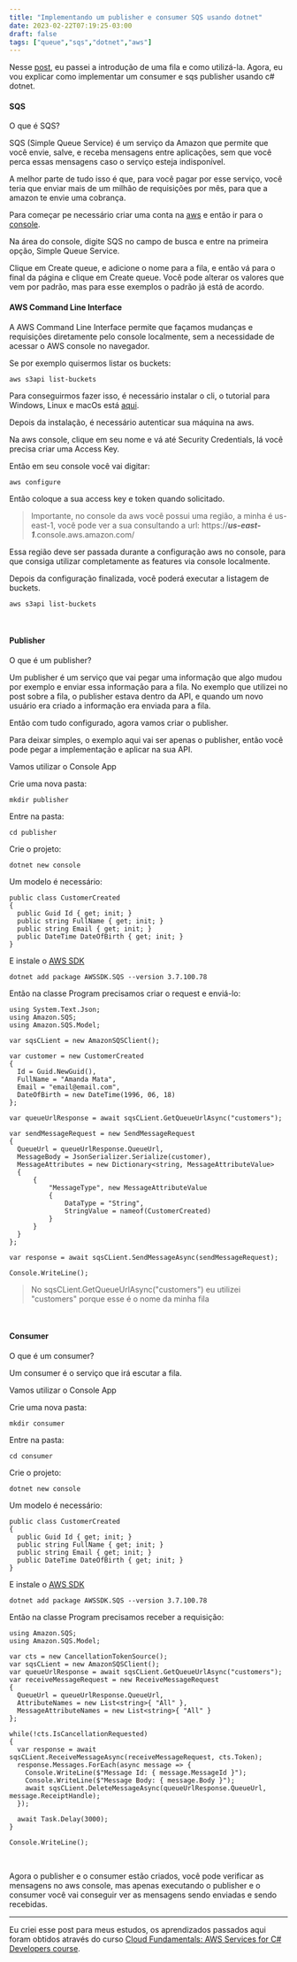 ```yaml
---
title: "Implementando um publisher e consumer SQS usando dotnet"
date: 2023-02-22T07:19:25-03:00
draft: false
tags: ["queue","sqs","dotnet","aws"]
---
```


Nesse [post](/pt-pt/queue), eu passei a introdução de uma fila e como utilizá-la. Agora, eu vou explicar como implementar um consumer e sqs publisher usando c# dotnet.
<br/>
#### SQS

O que é SQS?

SQS (Simple Queue Service) é um serviço da Amazon que permite que você envie, salve, e receba mensagens entre aplicações, sem que você perca essas mensagens caso o serviço esteja indisponível.

A melhor parte de tudo isso é que, para você pagar por esse serviço, você teria que enviar mais de um milhão de requisições por mês, para que a amazon te envie uma cobrança.

Para começar pe necessário criar uma conta na [aws](https://aws.amazon.com/) e então ir para o [console](https://console.aws.amazon.com).

Na área do console, digite SQS no campo de busca e entre na primeira opção, Simple Queue Service.

Clique em Create queue, e adicione o nome para a fila, e então vá para o final da página e clique em Create queue. Você pode alterar os valores que vem por padrão, mas para esse exemplos o padrão já está de acordo.
<br/>
#### AWS Command Line Interface
A AWS Command Line Interface permite que façamos mudanças e requisições diretamente pelo console localmente, sem a necessidade de acessar o AWS console no navegador.

Se por exemplo quisermos listar os buckets:
```
aws s3api list-buckets
```

Para conseguirmos fazer isso, é necessário instalar o cli, o tutorial para Windows, Linux e macOs está [aqui](https://docs.aws.amazon.com/cli/latest/userguide/getting-started-install.html).

Depois da instalação, é necessário autenticar sua máquina na aws.

Na aws console, clique em seu nome e vá até Security Credentials, lá você precisa criar uma Access Key.

Então em seu console você vai digitar:
```
aws configure
```

Então coloque a sua access key e token quando solicitado.

> Importante, no console da aws você possui uma região, a minha é us-east-1, você pode ver a sua consultando a url: https://***us-east-1***.console.aws.amazon.com/

Essa região deve ser passada durante a configuração aws no console, para que consiga utilizar completamente as features via console localmente.

Depois da configuração finalizada, você poderá executar a listagem de buckets. 
```
aws s3api list-buckets
```
<br/>

#### Publisher
O que é um publisher?

Um publisher é um serviço que vai pegar uma informação que algo mudou por exemplo e enviar essa informação para a fila.
No exemplo que utilizei no post sobre a fila, o publisher estava dentro da API, e quando um novo usuário era criado a informação era enviada para a fila.

Então com tudo configurado, agora vamos criar o publisher.

Para deixar simples, o exemplo aqui vai ser apenas o publisher, então você pode pegar a implementação e aplicar na sua API.

Vamos utilizar o Console App

Crie uma nova pasta:
```
mkdir publisher
```
Entre na pasta:
```
cd publisher
```
Crie o projeto:
```
dotnet new console
```

Um modelo é necessário:
```
public class CustomerCreated
{
  public Guid Id { get; init; }
  public string FullName { get; init; }
  public string Email { get; init; }
  public DateTime DateOfBirth { get; init; }
}
```

E instale o [AWS SDK](https://www.nuget.org/packages/AWSSDK.SQS)
```
dotnet add package AWSSDK.SQS --version 3.7.100.78
```

Então na classe Program precisamos criar o request e enviá-lo:

```
using System.Text.Json;
using Amazon.SQS;
using Amazon.SQS.Model;

var sqsCLient = new AmazonSQSClient();

var customer = new CustomerCreated
{
  Id = Guid.NewGuid(),
  FullName = "Amanda Mata",
  Email = "email@email.com",
  DateOfBirth = new DateTime(1996, 06, 18)
};

var queueUrlResponse = await sqsCLient.GetQueueUrlAsync("customers");

var sendMessageRequest = new SendMessageRequest
{
  QueueUrl = queueUrlResponse.QueueUrl, 
  MessageBody = JsonSerializer.Serialize(customer),
  MessageAttributes = new Dictionary<string, MessageAttributeValue>
  {
      {
          "MessageType", new MessageAttributeValue
          {
              DataType = "String", 
              StringValue = nameof(CustomerCreated)
          }
      }
  }
};

var response = await sqsCLient.SendMessageAsync(sendMessageRequest);

Console.WriteLine();
```

> No sqsCLient.GetQueueUrlAsync("customers") eu utilizei "customers" porque esse é o nome da minha fila

<br/>

#### Consumer
O que é um consumer? 

Um consumer é o serviço que irá escutar a fila.

Vamos utilizar o Console App

Crie uma nova pasta:
```
mkdir consumer
```
Entre na pasta:
```
cd consumer
```
Crie o projeto:
```
dotnet new console
```

Um modelo é necessário:
```
public class CustomerCreated
{
  public Guid Id { get; init; }
  public string FullName { get; init; }
  public string Email { get; init; }
  public DateTime DateOfBirth { get; init; }
}
```

E instale o [AWS SDK](https://www.nuget.org/packages/AWSSDK.SQS)
```
dotnet add package AWSSDK.SQS --version 3.7.100.78
```

Então na classe Program precisamos receber a requisição:

```
using Amazon.SQS;
using Amazon.SQS.Model;
	 
var cts = new CancellationTokenSource();
var sqsCLient = new AmazonSQSClient();
var queueUrlResponse = await sqsCLient.GetQueueUrlAsync("customers");
var receiveMessageRequest = new ReceiveMessageRequest
{
  QueueUrl = queueUrlResponse.QueueUrl,
  AttributeNames = new List<string>{ "All" },
  MessageAttributeNames = new List<string>{ "All" }
};
	 
while(!cts.IsCancellationRequested)
{
  var response = await sqsCLient.ReceiveMessageAsync(receiveMessageRequest, cts.Token);
  response.Messages.ForEach(async message => {
    Console.WriteLine($"Message Id: { message.MessageId }");
    Console.WriteLine($"Message Body: { message.Body }");
    await sqsCLient.DeleteMessageAsync(queueUrlResponse.QueueUrl, message.ReceiptHandle);
  });

  await Task.Delay(3000);
}

Console.WriteLine();
```
<br/>

Agora o publisher e o consumer estão criados, você pode verificar as mensagens no aws console, mas apenas executando o publisher e o consumer você vai conseguir ver as mensagens sendo enviadas e sendo recebidas.

___

Eu criei esse post para meus estudos, os aprendizados passados aqui foram obtidos através do curso [Cloud Fundamentals: AWS Services for C# Developers course](https://nickchapsas.com/p/cloud-fundamentals-aws-services-for-c-developers).
